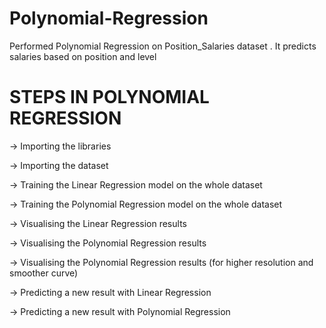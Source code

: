 # Polynomial-Regression

Performed Polynomial Regression on Position_Salaries dataset . It predicts salaries based on position and level

# STEPS IN POLYNOMIAL REGRESSION 

-> Importing the libraries

-> Importing the dataset

-> Training the Linear Regression model on the whole dataset

-> Training the Polynomial Regression model on the whole dataset

-> Visualising the Linear Regression results

-> Visualising the Polynomial Regression results

-> Visualising the Polynomial Regression results (for higher resolution and smoother curve)

-> Predicting a new result with Linear Regression

-> Predicting a new result with Polynomial Regression
